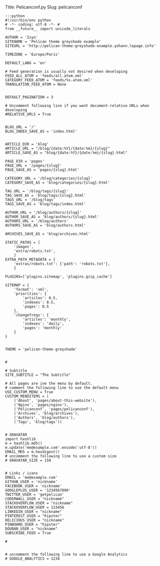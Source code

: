 Title: Pelicanconf.py
Slug: pelicanconf

    :::python
    #!/usr/bin/env python
    # -*- coding: utf-8 -*- #
    from __future__ import unicode_literals

    AUTHOR = '2xyo'
    SITENAME = 'Pelican theme greyshade example'
    SITEURL = 'http://pelican-theme-greyshade-example.yohann.lepage.info'

    TIMEZONE = 'Europe/Paris'

    DEFAULT_LANG = 'en'

    # Feed generation is usually not desired when developing
    FEED_ALL_ATOM = 'feeds/all.atom.xml'
    CATEGORY_FEED_ATOM = 'feeds/%s.atom.xml'
    TRANSLATION_FEED_ATOM = None


    DEFAULT_PAGINATION = 3

    # Uncomment following line if you want document-relative URLs when developing
    #RELATIVE_URLS = True


    BLOG_URL = '/'
    BLOG_INDEX_SAVE_AS = 'index.html'


    ARTICLE_DIR = 'blog'
    ARTICLE_URL = "/blog/{date:%Y}/{date:%m}/{slug}"
    ARTICLE_SAVE_AS = "blog/{date:%Y}/{date:%m}/{slug}.html"

    PAGE_DIR = 'pages'
    PAGE_URL = '/pages/{slug}'
    PAGE_SAVE_AS = 'pages/{slug}.html'

    CATEGORY_URL = '/blog/categories/{slug}'
    CATEGORY_SAVE_AS = 'blog/categories/{slug}.html'

    TAG_URL = '/blog/tags/{slug}'
    TAG_SAVE_AS = 'blog/tags/{slug}.html'
    TAGS_URL = '/blog/tags'
    TAGS_SAVE_AS = 'blog/tags/index.html'

    AUTHOR_URL = '/blog/authors/{slug}'
    AUTHOR_SAVE_AS = 'blog/authors/{slug}.html'
    AUTHORS_URL = '/blog/authors'
    AUTHORS_SAVE_AS = 'blog/authors.html'

    ARCHIVES_SAVE_AS = 'blog/archives.html'

    STATIC_PATHS = [
        'images',
        'extra/robots.txt',
        ]
    EXTRA_PATH_METADATA = {
        'extras/robots.txt': {'path': 'robots.txt'},
        }

    PLUGINS=['plugins.sitemap', 'plugins.gzip_cache']

    SITEMAP = {
        'format': 'xml',
        'priorities': {
            'articles': 0.5,
            'indexes': 0.5,
            'pages': 0.5
        },
        'changefreqs': {
            'articles': 'monthly',
            'indexes': 'daily',
            'pages': 'monthly'
        }
    }


    THEME = 'pelican-theme-greyshade'


    #

    # Subtitle
    SITE_SUBTITLE = "The Subtitle"

    # All pages are ine the menu by default.
    # comment the following line to use the default menu
    USE_CUSTOM_MENU = True
    CUSTOM_MENUITEMS = (
        ('About', 'pages/about-this-website'),
        ('Nginx', 'pages/nginx'),
        ('Pelicanconf', 'pages/pelicanconf'),
        ('Archives', 'blog/archives'),
        ('Authors', 'blog/authors'),
        ('Tags', 'blog/tags'))


    # GRAVATAR
    import hashlib
    m = hashlib.md5()
    m.update('me@example.com'.encode('utf-8'))
    EMAIL_MD5 = m.hexdigest()
    # uncomment the following line to use a custom size
    # GRAVATAR_SIZE = 150


    # Links / icons
    EMAIL = 'me@example.com'
    GITHUB_USER = 'nickname'
    FACEBOOK_USER = 'nickname'
    GOOGLEPLUS_USER = '1234567890'
    TWITTER_USER = 'getpelican'
    CODERWALL_USER = "nickname"
    STACKOVERFLOW_USER = "nickname"
    STACKOVERFLOW_USER = 123456
    LINKEDIN_USER = "nickname"
    PINTEREST_USER = "hipster"
    DELICIOUS_USER = "nickname"
    PINBOARD_USER = "hipster"
    DOUBAN_USER = "nickname"
    SUBSCRIBE_FEED = True

    #


    # uncomment the following line to use a Google Analytics
    # GOOGLE_ANALYTICS = 1234
